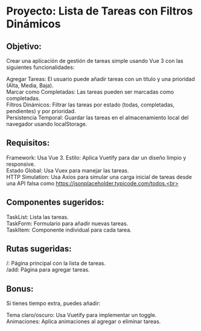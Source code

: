 # Proyecto: Lista de Tareas con Filtros Dinámicos
## Objetivo:
Crear una aplicación de gestión de tareas simple usando Vue 3 con las siguientes funcionalidades:

Agregar Tareas: El usuario puede añadir tareas con un título y una prioridad (Alta, Media, Baja).<br>
Marcar como Completadas: Las tareas pueden ser marcadas como completadas.<br>
Filtros Dinámicos: Filtrar las tareas por estado (todas, completadas, pendientes) y por prioridad.<br>
Persistencia Temporal: Guardar las tareas en el almacenamiento local del navegador usando localStorage.<br>
## Requisitos:
Framework: Usa Vue 3.
Estilo: Aplica Vuetify para dar un diseño limpio y responsive.<br>
Estado Global: Usa Vuex para manejar las tareas.<br>
HTTP Simulation: Usa Axios para simular una carga inicial de tareas desde una API falsa como https://jsonplaceholder.typicode.com/todos.<br>
## Componentes sugeridos:
TaskList: Lista las tareas. <br>
TaskForm: Formulario para añadir nuevas tareas.<br>
TaskItem: Componente individual para cada tarea.<br>
## Rutas sugeridas:
/: Página principal con la lista de tareas.<br>
/add: Página para agregar tareas.<br>
## Bonus:
Si tienes tiempo extra, puedes añadir:<br>

Tema claro/oscuro: Usa Vuetify para implementar un toggle.<br>
Animaciones: Aplica animaciones al agregar o eliminar tareas.<br>

